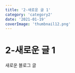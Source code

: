 ```yaml
---
title: '2-새로운 글 1'
category: 'category2'
date: '2021-01-19'
coverImage: 'thumbnail12.png'
---
```


# 2-새로운 글 1

새로운 블로그 글